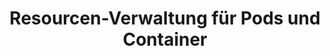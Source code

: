 ---
title: Resourcen-Verwaltung für Pods und Container
content_type: concept
weight: 40
feature:
  title: Automatisches Bin Packing
  description: >
    Container können je nach Systemanforderungen auf spezifischen Nodes ausgeführt werden. Somit kann eine effiziente Nutzung von Ressourcen erreicht werden.
---